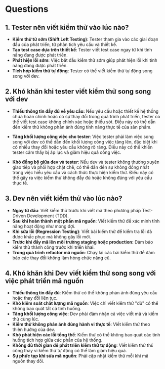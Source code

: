 # Questions

## 1. Tester nên viết kiểm thử vào lúc nào?

- **Kiểm thử từ sớm (Shift Left Testing)**: Tester tham gia vào các giai đoạn đầu của phát triển, từ phân tích yêu cầu và thiết kế.
- **Tạo test case dựa trên thiết kế**: Tester viết test case ngay từ khi tính năng đang được phát triển.
- **Phát hiện lỗi sớm**: Việc bắt đầu kiểm thử sớm giúp phát hiện lỗi khi tính năng đang được phát triển.
- **Tích hợp kiểm thử tự động**: Tester có thể viết kiểm thử tự động song song với dev.

## 2. Khó khăn khi tester viết kiểm thử song song với dev

- **Thiếu thông tin đầy đủ về yêu cầu:** Nếu yêu cầu hoặc thiết kế hệ thống chưa hoàn chỉnh hoặc có sự thay đổi trong quá trình phát triển, tester có thể viết test case không chính xác hoặc thiếu sót. Điều này có thể dẫn đến kiểm thử không phản ánh đúng tính năng thực tế của sản phẩm.

- **Tăng khối lượng công việc cho tester**: Việc tester phải làm việc song song với dev có thể dẫn đến khối lượng công việc tăng lên, đặc biệt khi có nhiều thay đổi hoặc yêu cầu không rõ ràng. Điều này có thể khiến tester cảm thấy bị áp lực và giảm hiệu quả công việc.

- **Khó đồng bộ giữa dev và tester**: Nếu dev và tester không thường xuyên giao tiếp và phối hợp chặt chẽ, có thể dẫn đến sự không đồng nhất trong việc hiểu yêu cầu và cách thức thực hiện kiểm thử. Điều này có thể gây ra việc kiểm thử không đầy đủ hoặc không đúng với yêu cầu thực tế.

## 3. Dev nên viết kiểm thử vào lúc nào?

- **Ngay từ đầu**: Viết kiểm thử trước khi viết mã theo phương pháp Test-Driven Development (TDD).
- **Sau khi hoàn thành một phần mã nguồn**: Viết kiểm thử để xác minh tính năng hoạt động như mong đợi.
- **Khi sửa lỗi (Regression Testing)**: Viết bài kiểm thử để kiểm tra lỗi đã được khắc phục mà không gây lỗi mới.
- **Trước khi đẩy mã lên môi trường staging hoặc production**: Đảm bảo kiểm thử thành công trước khi triển khai.
- **Trong quá trình refactor mã nguồn**: Chạy lại các bài kiểm thử để đảm bảo các thay đổi không làm hỏng chức năng cũ.

## 4. Khó khăn khi Dev viết kiểm thử song song với việc phát triển mã nguồn

- **Thiếu thông tin đầy đủ**: Kiểm thử có thể không phản ánh đúng yêu cầu hoặc thay đổi liên tục.
- **Khó kiểm soát chất lượng mã nguồn**: Việc chỉ viết kiểm thử "đủ" có thể không bao quát tất cả tình huống.
- **Tăng khối lượng công việc**: Dev phải đảm nhận cả việc viết mã và kiểm thử cùng lúc.
- **Kiểm thử không phản ánh đúng hành vi thực tế**: Viết kiểm thử theo thiên hướng của dev.
- **Khó phát hiện các lỗi tổng thể**: Kiểm thử có thể không bao quát các tình huống tích hợp giữa các phần của hệ thống.
- **Không đủ thời gian để phát triển kiểm thử tự động**: Viết kiểm thử thủ công thay vì kiểm thử tự động có thể làm giảm hiệu quả.
- **Sự phức tạp khi sửa mã nguồn**: Phải cập nhật kiểm thử mỗi khi mã nguồn thay đổi.
